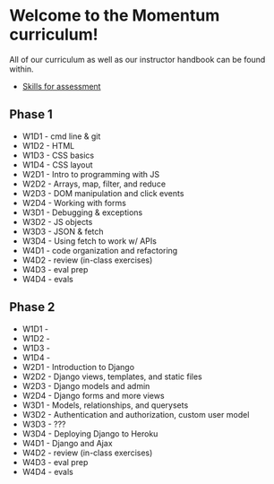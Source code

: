 # Welcome to the Momentum curriculum!

All of our curriculum as well as our instructor handbook can be found within.

* [Skills for assessment](skills.md)

## Phase 1

* W1D1 - cmd line & git
* W1D2 - HTML
* W1D3 - CSS basics
* W1D4 - CSS layout
* W2D1 - Intro to programming with JS
* W2D2 - Arrays, map, filter, and reduce
* W2D3 - DOM manipulation and click events
* W2D4 - Working with forms
* W3D1 - Debugging & exceptions
* W3D2 - JS objects
* W3D3 - JSON & fetch
* W3D4 - Using fetch to work w/ APIs
* W4D1 - code organization and refactoring
* W4D2 - review (in-class exercises)
* W4D3 - eval prep
* W4D4 - evals

## Phase 2

* W1D1 - 
* W1D2 - 
* W1D3 - 
* W1D4 - 
* W2D1 - Introduction to Django
* W2D2 - Django views, templates, and static files
* W2D3 - Django models and admin
* W2D4 - Django forms and more views
* W3D1 - Models, relationships, and querysets
* W3D2 - Authentication and authorization, custom user model
* W3D3 - ???
* W3D4 - Deploying Django to Heroku
* W4D1 - Django and Ajax
* W4D2 - review (in-class exercises)
* W4D3 - eval prep
* W4D4 - evals

